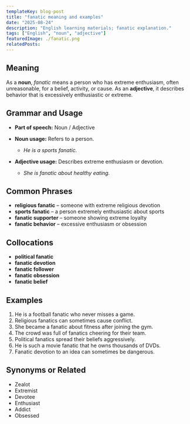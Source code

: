 ```yaml
---
templateKey: blog-post
title: "fanatic meaning and examples"
date: "2025-08-24"
description: "English learning materials; fanatic explanation."
tags: ["English", "noun", "adjective"]
featuredImage: ./fanatic.png
relatedPosts:
---
```


## Meaning

As a **noun**, _fanatic_ means a person who has extreme enthusiasm, often unreasonable, for a belief, activity, or cause.
As an **adjective**, it describes behavior that is excessively enthusiastic or extreme.

## Grammar and Usage

- **Part of speech:** Noun / Adjective
- **Noun usage:** Refers to a person.

  - _He is a sports fanatic._

- **Adjective usage:** Describes extreme enthusiasm or devotion.

  - _She is fanatic about healthy eating._

## Common Phrases

- **religious fanatic** – someone with extreme religious devotion
- **sports fanatic** – a person extremely enthusiastic about sports
- **fanatic supporter** – someone showing extreme loyalty
- **fanatic behavior** – excessive enthusiasm or obsession

## Collocations

- **political fanatic**
- **fanatic devotion**
- **fanatic follower**
- **fanatic obsession**
- **fanatic belief**

## Examples

1. He is a football fanatic who never misses a game.
2. Religious fanatics can sometimes cause conflict.
3. She became a fanatic about fitness after joining the gym.
4. The crowd was full of fanatics cheering for their team.
5. Political fanatics spread their beliefs aggressively.
6. He is such a movie fanatic that he owns thousands of DVDs.
7. Fanatic devotion to an idea can sometimes be dangerous.

## Synonyms or Related

- Zealot
- Extremist
- Devotee
- Enthusiast
- Addict
- Obsessed
